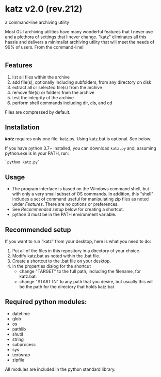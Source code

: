 # katz v2.0 (rev.212)
a command-line archiving utility

Most GUI archiving utilities have many wonderful features that I never use and a plethora of settings that I never change. "katz" eliminates all this hassle and delivers a minimalist archiving utility that will meet the needs of 99% of users. From the command-line!

#

## **Features**

1. list all files within the archive
2. add file(s), optionally including subfolders, from any directory on disk
3. extract all or selected file(s) from the archive
4. remove file(s) or folders from the archive
5. test the integrity of the archive
6. perform shell commands including dir, cls, and cd

Files are compressed by default.

## **Installation**
**_katz_** requires only one file: katz.py. Using katz.bat is optional. See below.

If you have python 3.7+ installed, you can download `katz.py` and, assuming python.exe is in your PATH, run:

    `python katz.py`

## **Usage**
- The program interface is based on the Windows command shell, but with only a very small subset of OS commands. In addition, this "shell" includes a set of command useful for manipulating zip files as noted under *Features*. There are no options or preferences.
- See *Recommended setup* below for creating a shortcut.
- python 3 must be in the PATH environment variable.


## **Recommended setup**
If you want to run "katz" from your desktop, here is what you need to do:
1. Put all of the files in this repository in a directory of your choice.
2. Modify katz.bat as noted within the .bat file.
3. Create a shortcut to the .bat file on your desktop.
4. In the properties dialog for the shortcut
   - change "TARGET" to the full path, including the filename, for katz.bat.
   - change "START IN" to any path that you desire, but usually this will be the path for the directory that holds katz.bat

## **Required python modules:**
- datetime
- glob
- os
- pathlib
- shutil
- string
- subprocess
- sys
- textwrap
- zipfile

All modules are included in the python standard library.
